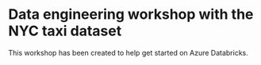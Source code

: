 # Data engineering workshop with the NYC taxi dataset

This workshop has been created to help get started on Azure Databricks.


